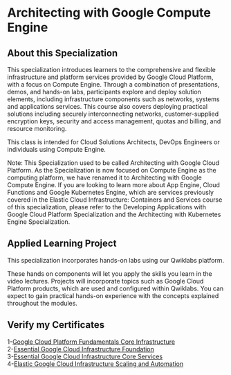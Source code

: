 # Architecting with Google Compute Engine
## About this Specialization
This specialization introduces learners to the comprehensive and flexible infrastructure and platform services provided by Google Cloud Platform, with a focus on Compute Engine. Through a combination of presentations, demos, and hands-on labs, participants explore and deploy solution elements, including infrastructure components such as networks, systems and applications services. This course also covers deploying practical solutions including securely interconnecting networks, customer-supplied encryption keys, security and access management, quotas and billing, and resource monitoring.

This class is intended for Cloud Solutions Architects, DevOps Engineers or individuals using Compute Engine.

Note: This Specialization used to be called Architecting with Google Cloud Platform. As the Specialization is now focused on Compute Engine as the computing platform, we have renamed it to Architecting with Google Compute Engine. If you are looking to learn more about App Engine, Cloud Functions and Google Kubernetes Engine, which are services previously covered in the Elastic Cloud Infrastructure: Containers and Services course of this specialization, please refer to the Developing Applications with Google Cloud Platform Specialization and the Architecting with Kubernetes Engine Specialization.

## Applied Learning Project
This specialization incorporates hands-on labs using our Qwiklabs platform.

These hands on components will let you apply the skills you learn in the video lectures. Projects will incorporate topics such as Google Cloud Platform products, which are used and configured within Qwiklabs. You can expect to gain practical hands-on experience with the concepts explained throughout the modules.

## Verify my Certificates
1-[Google Cloud Platform Fundamentals Core Infrastructure](https://www.coursera.org/account/accomplishments/verify/TUAQ68NDZRXU)<br>
2-[Essential Google Cloud Infrastructure Foundation](https://www.coursera.org/account/accomplishments/verify/7N952JHSZWT7)<br>
3-[Essential Google Cloud Infrastructure Core Services](https://www.coursera.org/account/accomplishments/verify/ELFGCF2SV24U)<br>
4-[Elastic Google Cloud Infrastructure Scaling and Automation](https://www.coursera.org/account/accomplishments/verify/HWTQ9PMQ9TAP)
